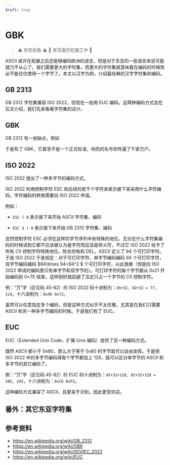 ```yaml
---
draft: true
---
```


# GBK

> ⚠️ 你先别急 ⚠️ 🚧 本页面仍在施工中 🚧

ASCII 或许在拓展之后还能够编码欧洲的语言，但是对于东亚的一些语言来说可能就力不从心了。我们需要更大的字符集，而更大的字符集就意味着在编码的时候势必不能仅仅使用一个字节了。本文以汉字为例，介绍最经典的汉字字符集和编码。

## GB 2313

GB 2312 字符集兼容 ISO 2022，但现在一般用 EUC 编码。这两种编码方式会在后文介绍，我们先来看看字符集的设计。



## GBK

GB 2312 有一些缺点，例如

于是有了 GBK，它甚至不是一个正式标准，响亮的名号却传遍了千家万户。



## ISO 2022

ISO 2022 提出了一种多字节的编码方式。

ISO 2022 利用控制字符 ESC 和后续的若干个字符来表示接下来采用什么字符编码，字符编码的种类需要向 ISO 2022 申请。

例如：

- `ESC ( B` 表示接下来开始 ASCII 字符集、编码

- `ESC $ ) A` 表示接下来开始 GB 2312 字符集、编码

显然控制字符 ESC 必须在这样的字节序列中有特殊的地位，无论在什么字符集编码的时候读到它都不应该被认为是字符而应该是转义符，不过它 ISO 2022 给予了所有 C0 控制字符特殊地位。除去空格和 DEL，ASCII 定义了 94 个可打印字符。于是 ISO 2022 于是规定：对于可打印字符，单字节编码编码 $94$ 个可打印字符，双字节编码编码 $94\times 94=94^2 $ 个可打印字符，以此类推（但是向 ISO 2022 申请的编码里只有单字节和双字节的）。可打印字符的每个字节都从 0x21 开始编码到 0×7E 结束，这样刚好就回避了注定只占一个字节的 C0 控制字符。

例：“万”字（区位码 45-82）的 ISO 2022 码十进制为：`45+32, 82+32 = 77, 114`，十六进制为：`0x4D 0x72`。

虽然可以任意指定多个编码，但是这种方式似乎不太优雅，尤其是在我们只需要 ASCII 和另一种多字节编码的时候。于是我们有了 EUC。

## EUC

EUC（Extended Unix Code，扩展 Unix 编码）提供了另一种编码方式。

既然 ASCII 都小于 0x80，那么大于等于 0x80 的字节就可以自由发挥。于是把 ISO 2022 中的多字节编码得每个字节都加上 128，就可以区分单字节的 ASCII 和多字节的其它编码了。

例：“万”字（区位码 45-82）的 EUC 码十进制为：`45+32+128, 82+32+128 = 205, 242`，十六进制为：`0xCD 0xF2`。

这种编码方式兼容了 ASCII，且更易于识别，因此更受欢迎。

## 番外：其它东亚字符集





## 参考资料

- https://en.wikipedia.org/wiki/GB_2312
- https://en.wikipedia.org/wiki/GBK
- https://en.wikipedia.org/wiki/ISO/IEC_2022
- https://en.wikipedia.org/wiki/EUC

